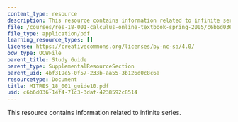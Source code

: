 ```yaml
---
content_type: resource
description: This resource contains information related to infinite series.
file: /courses/res-18-001-calculus-online-textbook-spring-2005/c6b6d03614f471c33daf4238592c8514_MITRES_18_001_guide10.pdf
file_type: application/pdf
learning_resource_types: []
license: https://creativecommons.org/licenses/by-nc-sa/4.0/
ocw_type: OCWFile
parent_title: Study Guide
parent_type: SupplementalResourceSection
parent_uid: 4bf319e5-0f57-233b-aa55-3b126d0c8c6a
resourcetype: Document
title: MITRES_18_001_guide10.pdf
uid: c6b6d036-14f4-71c3-3daf-4238592c8514
---
```

This resource contains information related to infinite series.